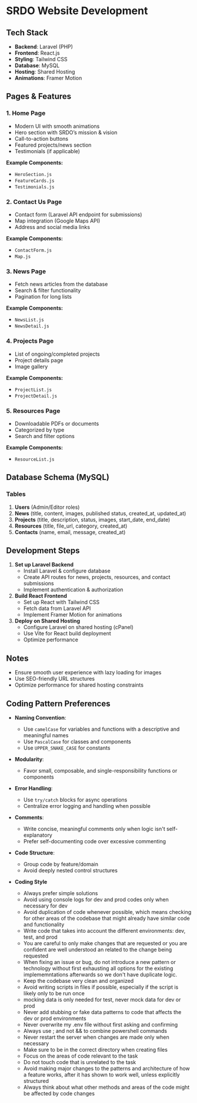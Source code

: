 # SRDO Website Development

## Tech Stack

- **Backend**: Laravel (PHP)
- **Frontend**: React.js
- **Styling**: Tailwind CSS
- **Database**: MySQL
- **Hosting**: Shared Hosting
- **Animations**: Framer Motion

## Pages & Features

### 1. Home Page

- Modern UI with smooth animations
- Hero section with SRDO’s mission & vision
- Call-to-action buttons
- Featured projects/news section
- Testimonials (if applicable)

**Example Components:**

- `HeroSection.js`
- `FeatureCards.js`
- `Testimonials.js`

### 2. Contact Us Page

- Contact form (Laravel API endpoint for submissions)
- Map integration (Google Maps API)
- Address and social media links

**Example Components:**

- `ContactForm.js`
- `Map.js`

### 3. News Page

- Fetch news articles from the database
- Search & filter functionality
- Pagination for long lists

**Example Components:**

- `NewsList.js`
- `NewsDetail.js`

### 4. Projects Page

- List of ongoing/completed projects
- Project details page
- Image gallery

**Example Components:**

- `ProjectList.js`
- `ProjectDetail.js`

### 5. Resources Page

- Downloadable PDFs or documents
- Categorized by type
- Search and filter options

**Example Components:**

- `ResourceList.js`

## Database Schema (MySQL)

### Tables

1. **Users** (Admin/Editor roles)
2. **News** (title, content, images, published status, created_at, updated_at)
3. **Projects** (title, description, status, images, start_date, end_date)
4. **Resources** (title, file_url, category, created_at)
5. **Contacts** (name, email, message, created_at)

## Development Steps

1. **Set up Laravel Backend**
   - Install Laravel & configure database
   - Create API routes for news, projects, resources, and contact submissions
   - Implement authentication & authorization
2. **Build React Frontend**
   - Set up React with Tailwind CSS
   - Fetch data from Laravel API
   - Implement Framer Motion for animations
3. **Deploy on Shared Hosting**
   - Configure Laravel on shared hosting (cPanel)
   - Use Vite for React build deployment
   - Optimize performance

## Notes

- Ensure smooth user experience with lazy loading for images
- Use SEO-friendly URL structures
- Optimize performance for shared hosting constraints

## Coding Pattern Preferences

- **Naming Convention**:

  - Use `camelCase` for variables and functions with a descriptive and meaningful names
  - Use `PascalCase` for classes and components
  - Use `UPPER_SNAKE_CASE` for constants

- **Modularity**:

  - Favor small, composable, and single-responsibility functions or components

- **Error Handling**:

  - Use `try/catch` blocks for async operations
  - Centralize error logging and handling when possible

- **Comments**:

  - Write concise, meaningful comments only when logic isn't self-explanatory
  - Prefer self-documenting code over excessive commenting

- **Code Structure**:

  - Group code by feature/domain
  - Avoid deeply nested control structures

- **Coding Style**
  - Always prefer simple solutions
  - Avoid using console logs for dev and prod codes only when necessary for dev
  - Avoid duplication of code whenever possible, which means checking for other areas of the codebase that might already have similar code and functionality
  - Write code that takes into account the different environments: dev, test, and prod
  - You are careful to only make changes that are requested or you are confident are well understood an related to the change being requested
  - When fixing an issue or bug, do not introduce a new pattern or technology without first exhausting all options for the existing implememntations afterwards so we don't have duplicate logic.
  - Keep the codebase very clean and organized
  - Avoid writing scripts in files if possible, especially if the script is likely only to be run once
  - mocking data is only needed for test, never mock data for dev or prod
  - Never add stubbing or fake data patterns to code that affects the dev or prod environments
  - Never overwrite my .env file without first asking and confirming
  - Always use ; and not && to combine powershell commands
  - Never restart the server when changes are made only when necessary
  - Make sure to be in the correct directory when creating files
  - Focus on the areas of code relevant to the task
  - Do not touch code that is unrelated to the task
  - Avoid making major changes to the patterns and architecture of how a feature works, after it has shown to work well, unless explicitly structured
  - Always think about what other methods and areas of the code might be affected by code changes
